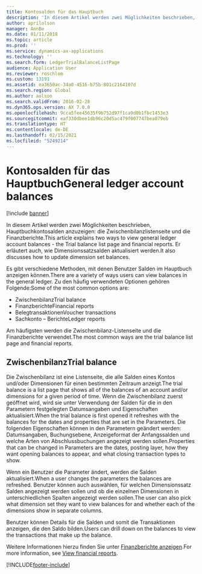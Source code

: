 ```yaml
---
title: Kontosalden für das Hauptbuch
description: 'In diesem Artikel werden zwei Möglichkeiten beschrieben, Hauptbuchkontosalden anzuzeigen: die Zwischenbilanzlistenseite und die Finanzberichte. Er erläutert auch, wie Dimensionssatzsalden aktualisiert werden.'
author: aprilolson
manager: AnnBe
ms.date: 01/11/2018
ms.topic: article
ms.prod: ''
ms.service: dynamics-ax-applications
ms.technology: ''
ms.search.form: LedgerTrialBalanceListPage
audience: Application User
ms.reviewer: roschlom
ms.custom: 13191
ms.assetid: ea3650ac-34a0-4516-b75b-801c2164107d
ms.search.region: Global
ms.author: aolson
ms.search.validFrom: 2016-02-28
ms.dyn365.ops.version: AX 7.0.0
ms.openlocfilehash: 9cca5fee45635f9b752d97f1ca9d0b1fbc1453e3
ms.sourcegitcommit: eaf330dbee1db96c20d5ac479f007747bea079eb
ms.translationtype: HT
ms.contentlocale: de-DE
ms.lasthandoff: 02/15/2021
ms.locfileid: "5249214"
---
```

# <a name="general-ledger-account-balances"></a><span data-ttu-id="5da00-104">Kontosalden für das Hauptbuch</span><span class="sxs-lookup"><span data-stu-id="5da00-104">General ledger account balances</span></span>

[!include [banner](../includes/banner.md)]

<span data-ttu-id="5da00-105">In diesem Artikel werden zwei Möglichkeiten beschrieben, Hauptbuchkontosalden anzuzeigen: die Zwischenbilanzlistenseite und die Finanzberichte.</span><span class="sxs-lookup"><span data-stu-id="5da00-105">This article explains two ways to view general ledger account balances -  the Trial balance list page and financial reports.</span></span> <span data-ttu-id="5da00-106">Er erläutert auch, wie Dimensionssatzsalden aktualisiert werden.</span><span class="sxs-lookup"><span data-stu-id="5da00-106">It also discusses how to update dimension set balances.</span></span>

<span data-ttu-id="5da00-107">Es gibt verschiedene Methoden, mit denen Benutzer Salden im Hauptbuch anzeigen können.</span><span class="sxs-lookup"><span data-stu-id="5da00-107">There are a variety of ways users can view balances in the general ledger.</span></span> <span data-ttu-id="5da00-108">Zu den häufig verwendeten Optionen gehören Folgende:</span><span class="sxs-lookup"><span data-stu-id="5da00-108">Some of the most common options are:</span></span>

-   <span data-ttu-id="5da00-109">Zwischenbilanz</span><span class="sxs-lookup"><span data-stu-id="5da00-109">Trial balance</span></span>
-   <span data-ttu-id="5da00-110">Finanzberichte</span><span class="sxs-lookup"><span data-stu-id="5da00-110">Financial reports</span></span>
-   <span data-ttu-id="5da00-111">Belegtransaktionen</span><span class="sxs-lookup"><span data-stu-id="5da00-111">Voucher transactions</span></span>
-   <span data-ttu-id="5da00-112">Sachkonto – Berichte</span><span class="sxs-lookup"><span data-stu-id="5da00-112">Ledger reports</span></span>

<span data-ttu-id="5da00-113">Am häufigsten werden die Zwischenbilanz-Listenseite und die Finanzberichte verwendet.</span><span class="sxs-lookup"><span data-stu-id="5da00-113">The most common ways are the trial balance list page and financial reports.</span></span>

## <a name="trial-balance"></a><span data-ttu-id="5da00-114">Zwischenbilanz</span><span class="sxs-lookup"><span data-stu-id="5da00-114">Trial balance</span></span>
<span data-ttu-id="5da00-115">Die Zwischenbilanz ist eine Listenseite, die alle Salden eines Kontos und/oder Dimensionen für einen bestimmten Zeitraum anzeigt.</span><span class="sxs-lookup"><span data-stu-id="5da00-115">The trial balance is a list page that shows all of the balances of an account and/or dimensions for a given period of time.</span></span> <span data-ttu-id="5da00-116">Wenn die Zwischenbilanz zuerst geöffnet wird, wird sie unter Verwendung der Salden für die in den Parametern festgelegten Datumsangaben und Eigenschaften aktualisiert.</span><span class="sxs-lookup"><span data-stu-id="5da00-116">When the trial balance is first opened it refreshes with the balances for the dates and properties that are set in the Parameters.</span></span> <span data-ttu-id="5da00-117">Die folgenden Eigenschaften können in den Parametern geändert werden: Datumsangaben, Buchungsebene, Anzeigeformat der Anfangssalden und welche Arten von Abschlussbuchungen angezeigt werden sollen.</span><span class="sxs-lookup"><span data-stu-id="5da00-117">Properties that can be changed in Parameters are the dates, posting layer, how they want opening balances to appear, and what closing transaction types to show.</span></span> 

<span data-ttu-id="5da00-118">Wenn ein Benutzer die Parameter ändert, werden die Salden aktualisiert.</span><span class="sxs-lookup"><span data-stu-id="5da00-118">When a user changes the parameters the balances are refreshed.</span></span> <span data-ttu-id="5da00-119">Benutzer können auch auswählen, für welchen Dimensionssatz Salden angezeigt werden sollen und ob die einzelnen Dimensionen in unterschiedlichen Spalten angezeigt werden sollen.</span><span class="sxs-lookup"><span data-stu-id="5da00-119">The user can also pick what dimension set they want to view balances for and whether each of the dimensions show in separate columns.</span></span> 

<span data-ttu-id="5da00-120">Benutzer können Details für die Salden und somit die Transaktionen anzeigen, die den Saldo bilden.</span><span class="sxs-lookup"><span data-stu-id="5da00-120">Users can drill down on the balances to view the transactions that make up the balance.</span></span>    

<span data-ttu-id="5da00-121">Weitere Informationen hierzu finden Sie unter [Finanzberichte anzeigen](view-financial-reports.md).</span><span class="sxs-lookup"><span data-stu-id="5da00-121">For more information, see [View financial reports](view-financial-reports.md).</span></span>





[!INCLUDE[footer-include](../../includes/footer-banner.md)]